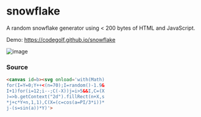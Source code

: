 # snowflake

A random snowflake generator using < 200 bytes of HTML and JavaScript.

Demo:  https://codegolf.github.io/snowflake

![image](https://cloud.githubusercontent.com/assets/1521/12111399/4189b37e-b395-11e5-9190-2af5a3b1b363.png)

### Source

```html
<canvas id=b><svg onload='with(Math)
for(I=Y=0;Y++<(n=70);I=random()-1.9&
I+1)for(i=12;i--;C(-X))j=i>5&&I,C=(X
)=>b.getContext("2d").fillRect(n+X,s
*j+c*Y+n,1,1),C(X=(c=cos(a=PI/3*i))*
j-(s=sin(a))*Y)'>
```
